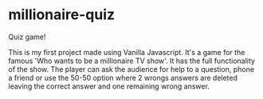 # millionaire-quiz
Quiz game!

This is my first project made using Vanilla Javascript. It's a game for the famous 'Who wants to be a millionaire TV show'. It has the full functionality of the show.
The player can ask the audience for help to a question, phone a friend or use the 50-50 option where 2 wrongs answers are deleted leaving the correct answer and one remaining wrong answer. 
